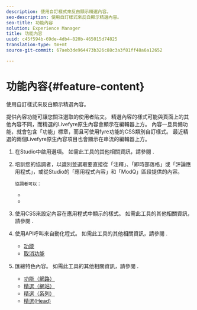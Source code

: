 ```yaml
---
description: 使用自訂樣式來反白顯示精選內容。
seo-description: 使用自訂樣式來反白顯示精選內容。
seo-title: 功能內容
solution: Experience Manager
title: 功能內容
uuid: c45f594b-69de-4db4-820b-465015d74825
translation-type: tm+mt
source-git-commit: 67aeb3de964473b326c88c3a3f81ff48a6a12652

---
```



# 功能內容{#feature-content}

使用自訂樣式來反白顯示精選內容。

提供內容功能可讓您關注選取的使用者貼文。 精選內容的樣式可能與頁面上的其他內容不同，而精選的Livefyre原生內容會顯示在編輯器上方。 內容一旦具備功能，就會包含「功能」標章，而且可使用fyre功能的CSS類別自訂樣式。 最近精選的兩個Livefyre原生內容項目也會顯示在串流的編輯器上方。

1. 在Studio中啟用選項。 如需此工具的其他相關資訊，請參閱 [](../c-app-customizations/t-enable-featuring-content-in-studio.md#t_enable_featuring_content_in_studio).
1. 培訓您的協調者，以識別並選取要直接從「注釋」、「即時部落格」或「評論應用程式」，或從Studio的「應用程式內容」和「ModQ」區段提供的內容。

       協調者可以：
   
   * [](../c-app-customizations/t-select-content-to-feature-from-studio.md#select_content_to_feature_from_studio)
   * [](../c-app-customizations/t-select-content-to-feature.md#t_select_content_to_feature)

1. 使用CSS來設定內容在應用程式中顯示的樣式。 如需此工具的其他相關資訊，請參閱 [](../c-app-customizations/c-use-css-to-style-featured-content.md#c_use_css_to_style_featured_content).
1. 使用API呼叫來自動化程式。 如需此工具的其他相關資訊，請參閱 [](../c-app-customizations/c-feature-apis.md#c_feature_apis).

   * [功能](#c_feature_apis/section_jpw_nqw_xz)
   * [取消功能](#c_feature_apis/section_knh_mqw_xz)

1. 匯總特色內容。 如需此工具的其他相關資訊，請參閱 [](../c-app-customizations/c-aggregated-featured-content-using-the-featured-apis.md#c_aggregated_featured_content_using_the_featured_apis).

   * [功能（網路）](#c_aggregated_featured_content_using_the_featured_apis/section_cgm_1nw_xz)
   * [精選（網站）](#c_aggregated_featured_content_using_the_featured_apis/section_lq5_ymw_xz)
   * [精選（系列）](#c_aggregated_featured_content_using_the_featured_apis/section_kgc_xmw_xz)
   * [精選(Head)](#c_aggregated_featured_content_using_the_featured_apis/section_n4b_lmw_xz)

